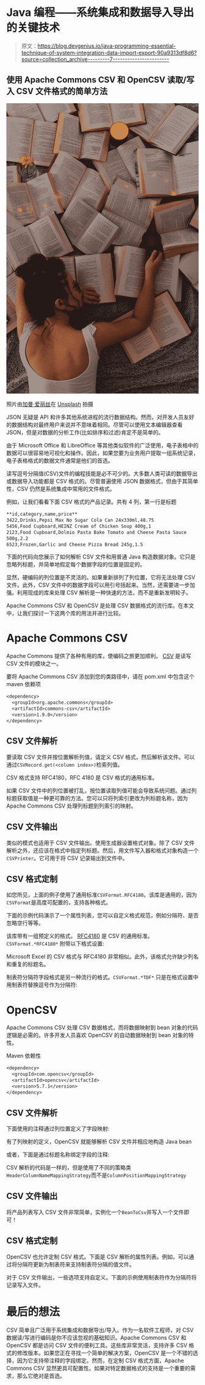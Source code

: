 # Java 编程——系统集成和数据导入导出的关键技术

> 原文：<https://blog.devgenius.io/java-programming-essential-technique-of-system-integration-data-import-export-90a9313df8d6?source=collection_archive---------7----------------------->

## 使用 Apache Commons CSV 和 OpenCSV 读取/写入 CSV 文件格式的简单方法

![](img/78e57196bde0610c59dad6c7d109bfbe.png)

照片由[加曼·爱丽丝](https://unsplash.com/@gamanalice3012?utm_source=unsplash&utm_medium=referral&utm_content=creditCopyText)在 [Unsplash](https://unsplash.com/?utm_source=unsplash&utm_medium=referral&utm_content=creditCopyText) 拍摄

JSON 无疑是 API 和许多其他系统进程的流行数据结构。然而，对开发人员友好的数据结构对最终用户来说并不意味着相同。尽管可以使用文本编辑器查看 JSON，但是对数据的分析工作(比如排序和过滤)肯定不是简单的。

由于 Microsoft Office 和 LibreOffice 等其他类似软件的广泛使用，电子表格中的数据可以很容易地可视化和操作。因此，如果您要为业务用户提取一组系统记录，电子表格格式的数据文件通常是他们的首选。

读写逗号分隔值(CSV)文件的编程技能是必不可少的。大多数人类可读的数据导出或数据导入功能都是 CSV 格式的。尽管普遍使用 JSON 数据格式，但由于其简单性，CSV 仍然是系统集成中常用的文件格式。

例如，让我们看看下面 CSV 格式的产品记录。共有 4 列，第一行是标题

```
**id,category,name,price**
3422,Drinks,Pepsi Max No Sugar Cola Can 24x330ml,48.75
5456,Food Cupboard,HEINZ Cream of Chicken Soup 400g,1
2123,Food Cupboard,Dolmio Pasta Bake Tomato and Cheese Pasta Sauce 500g,2.2
6523,Frozen,Garlic and Cheese Pizza Bread 245g,1.5
```

下面的代码向您展示了如何解析 CSV 文件和用普通 Java 构造数据对象。它只是忽略列标题，并简单地假定每个数据字段的位置是固定的。

显然，硬编码的列位置是不灵活的。如果重新排列了列位置，它将无法处理 CSV 文件。此外，CSV 文件中的数据字段可以用引号括起来。当然，还需要进一步加强。利用现成的库来处理 CSV 解析是一种快速的方法，而不是重新发明轮子。

Apache Commons CSV 和 OpenCSV 是处理 CSV 数据格式的流行库。在本文中，让我们探讨一下这两个库的用法并进行比较。

# Apache Commons CSV

Apache Commons 提供了各种有用的库，使编码之旅更加顺利。 [CSV](https://commons.apache.org/proper/commons-csv/) 是读写 CSV 文件的模块之一。

要将 Apache Commons CSV 添加到您的类路径中，请在 pom.xml 中包含这个 maven 依赖项

```
<dependency>
  <groupId>org.apache.commons</groupId>
  <artifactId>commons-csv</artifactId>
  <version>1.9.0</version>
</dependency>
```

## CSV 文件解析

要读取 CSV 文件并按位置解析列值，请定义 CSV 格式，然后解析该文件。可以通过`CSVRecord.get(<column index>)`检索列值。

CSV 格式支持 RFC4180，RFC 4180 是 CSV 格式的通用标准。

如果 CSV 文件中的列位置被打乱，按位置读取列值可能会导致系统问题。通过列标题获取值是一种更可靠的方法。您可以只将列索引更改为列标题名称，因为 Apache Commons CSV 处理列标题到列索引的映射。

## CSV 文件输出

类似的模式也适用于 CSV 文件输出。使用生成器设置格式对象。除了 CSV 文件解析之外，还应该在格式中指定列标题。然后，用文件写入器和格式对象构造一个`CSVPrinter`。它可用于将 CSV 记录输出到文件中。

## CSV 格式定制

如您所见，上面的例子使用了通用标准`CSVFormat.RFC4180`。该库是通用的，因为`CSVFormat`是高度可配置的，支持各种格式。

下面的示例代码演示了一个属性列表，您可以自定义格式规范，例如分隔符、是否忽略空行等等。

该库带有一组预定义的格式。 [RFC4180](https://www.rfc-editor.org/rfc/rfc4180) 是 CSV 的通用标准。`CSVFormat.*RFC4180*` 附带以下格式设置:

Microsoft Excel 的 CSV 格式与 RFC4180 非常相似。此外，该格式允许缺少列名和重复的标题名。

制表符分隔符字段格式是另一种流行的格式。`CSVFormat.*TDF*` 只是在格式设置中用制表符替换逗号作为分隔符:

# OpenCSV

Apache Commons CSV 处理 CSV 数据格式，而将数据映射到 bean 对象的代码逻辑是必需的。许多开发人员喜欢 OpenCSV 的自动数据映射到 bean 对象的特性。

Maven 依赖性

```
<dependency>
  <groupId>com.opencsv</groupId>
  <artifactId>opencsv</artifactId>
  <version>5.7.1</version>
</dependency>
```

## CSV 文件解析

下面使用的注释通过列位置定义了字段映射:

有了列映射的定义，OpenCSV 就能够解析 CSV 文件并相应地构造 Java bean

或者，下面是通过标题名称绑定字段的注释:

CSV 解析的代码是一样的，但是使用了不同的策略类`HeaderColumnNameMappingStrategy`而不是`ColumnPositionMappingStrategy`

## CSV 文件输出

将产品列表写入 CSV 文件非常简单，实例化一个`BeanToCsv`并写入一个文件即可！

## CSV 格式定制

OpenCSV 也允许定制 CSV 格式。下面是 CSV 解析的属性列表。例如，可以通过将分隔符更新为制表符来支持制表符分隔的值文件。

对于 CSV 文件输出，一些选项支持自定义。下面的示例使用制表符作为分隔符将记录写入文件。

# 最后的想法

CSV 简单且广泛用于系统集成和数据导出/导入。作为一名软件工程师，对 CSV 数据读/写进行编码是你不应该忽视的基础知识。Apache Commons CSV 和 OpenCSV 都是访问 CSV 文件的便利工具。这些库非常灵活，支持许多 CSV 格式的修改版本。如果您正在寻找一个简单的解决方案，OpenCSV 是一个不错的选择，因为它支持带注释的字段绑定。然而，在定制 CSV 格式方面，Apache Commons CSV 显然更具可配置性。如果对特定数据格式的支持是一个重要的需求，那么它绝对是首选。